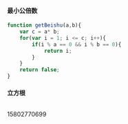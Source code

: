 #### 最小公倍数

```js
function getBeishu(a,b){
    var c = a* b;
    for(var i = 1; i <= c; i++){
        if(i % a == 0 && i % b == 0){
            return i;
        }
    }
    return false;
}
```

#### 立方根

```js

```


15802770699
